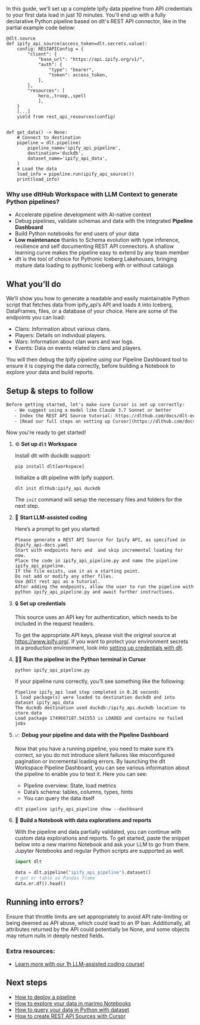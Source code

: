In this guide, we'll set up a complete Ipify data pipeline from API credentials to your first data load in just 10 minutes. You'll end up with a fully declarative Python pipeline based on dlt's REST API connector, like in the partial example code below:

```python-outcome
@dlt.source
def ipify_api_source(access_token=dlt.secrets.value):
    config: RESTAPIConfig = {
        "client": {
            "base_url": "https://api.ipify.org/v1/",
            "auth": {
                "type": "bearer",
                "token": access_token,
            },
        },
        "resources": [
            hero,,troop,,spell
            ],
    }
    [...]
    yield from rest_api_resources(config)


def get_data() -> None:
    # Connect to destination
    pipeline = dlt.pipeline(
        pipeline_name='ipify_api_pipeline',
        destination='duckdb',
        dataset_name='ipify_api_data', 
    )
    # Load the data
    load_info = pipeline.run(ipify_api_source())
    print(load_info) 
```

### Why use dltHub Workspace with LLM Context to generate Python pipelines?

- Accelerate pipeline development with AI-native context
- Debug pipelines, validate schemas and data with the integrated **Pipeline Dashboard**
- Build Python notebooks for end users of your data
- **Low maintenance** thanks to Schema evolution with type inference, resilience and self documenting REST API connectors. A shallow learning curve makes the pipeline easy to extend by any team member
- dlt is the tool of choice for Pythonic Iceberg Lakehouses, bringing mature data loading to pythonic Iceberg with or without catalogs

## What you’ll do

We’ll show you how to generate a readable and easily maintainable Python script that fetches data from ipify_api’s API and loads it into Iceberg, DataFrames, files, or a database of your choice. Here are some of the endpoints you can load:

- Clans: Information about various clans.
- Players: Details on individual players.
- Wars: Information about clan wars and war logs.
- Events: Data on events related to clans and players.

You will then debug the Ipify pipeline using our Pipeline Dashboard tool to ensure it is copying the data correctly, before building a Notebook to explore your data and build reports.

## Setup & steps to follow

```default
Before getting started, let's make sure Cursor is set up correctly:
   - We suggest using a model like Claude 3.7 Sonnet or better
   - Index the REST API Source tutorial: https://dlthub.com/docs/dlt-ecosystem/verified-sources/rest_api/ and add it to context as **@dlt rest api**
   - [Read our full steps on setting up Cursor](https://dlthub.com/docs/dlt-ecosystem/llm-tooling/cursor-restapi#23-configuring-cursor-with-documentation)
```

Now you're ready to get started!

1. ⚙️ **Set up `dlt` Workspace**
    
    Install dlt with duckdb support:
    ```shell
    pip install dlt[workspace]
    ```

    Initialize a dlt pipeline with Ipify support.
    ```shell
    dlt init dlthub:ipify_api duckdb
    ```

    The `init` command will setup the necessary files and folders for the next step.
    
2. 🤠 **Start LLM-assisted coding**
    
    Here’s a prompt to get you started:
    
    ```prompt
    Please generate a REST API Source for Ipify API, as specified in @ipify_api-docs.yaml 
    Start with endpoints hero and  and skip incremental loading for now. 
    Place the code in ipify_api_pipeline.py and name the pipeline ipify_api_pipeline. 
    If the file exists, use it as a starting point. 
    Do not add or modify any other files. 
    Use @dlt rest api as a tutorial. 
    After adding the endpoints, allow the user to run the pipeline with python ipify_api_pipeline.py and await further instructions.
    ```

    
3. 🔒 **Set up credentials** 
    
    This source uses an API key for authentication, which needs to be included in the request headers.
    
    To get the appropriate API keys, please visit the original source at https://www.ipify.org/.
    If you want to protect your environment secrets in a production environment, look into [setting up credentials with dlt](https://dlthub.com/docs/walkthroughs/add_credentials).
    
4. 🏃‍♀️ **Run the pipeline in the Python terminal in Cursor**
    
    ```shell
    python ipify_api_pipeline.py
    ```
    
    If your pipeline runs correctly, you’ll see something like the following:
    
    ```shell
    Pipeline ipify_api load step completed in 0.26 seconds
    1 load package(s) were loaded to destination duckdb and into dataset ipify_api_data
    The duckdb destination used duckdb:/ipify_api.duckdb location to store data
    Load package 1749667187.541553 is LOADED and contains no failed jobs
    ```
    
5. 📈 **Debug your pipeline and data with the Pipeline Dashboard**

    Now that you have a running pipeline, you need to make sure it’s correct, so you do not introduce silent failures like misconfigured pagination or incremental loading errors. By launching the dlt Workspace Pipeline Dashboard, you can see various information about the pipeline to enable you to test it. Here you can see:
    - Pipeline overview: State, load metrics
    - Data’s schema: tables, columns, types, hints
    - You can query the data itself
    
    ```shell
    dlt pipeline ipify_api_pipeline show --dashboard
    ```
    
6. 🐍 **Build a Notebook with data explorations and reports**

    With the pipeline and data partially validated, you can continue with custom data explorations and reports. To get started, paste the snippet below into a new marimo Notebook and ask your LLM to go from there. Jupyter Notebooks and regular Python scripts are supported as well.

    
    ```python
    import dlt

   data = dlt.pipeline("ipify_api_pipeline").dataset()
   # get er table as Pandas frame
   data.er.df().head()
    ```

## Running into errors?

Ensure that throttle limits are set appropriately to avoid API rate-limiting or being deemed as API abuse, which could lead to an IP ban. Additionally, all attributes returned by the API could potentially be None, and some objects may return nulls in deeply nested fields.

### Extra resources:

- [Learn more with our 1h LLM-assisted coding course!](https://www.youtube.com/watch?v=GGid70rnJuM)

## Next steps

- [How to deploy a pipeline](https://dlthub.com/docs/walkthroughs/deploy-a-pipeline)
- [How to explore your data in marimo Notebooks](https://dlthub.com/docs/general-usage/dataset-access/marimo)
- [How to query your data in Python with dataset](https://dlthub.com/docs/general-usage/dataset-access/dataset)
- [How to create REST API Sources with Cursor](https://dlthub.com/docs/dlt-ecosystem/llm-tooling/cursor-restapi)